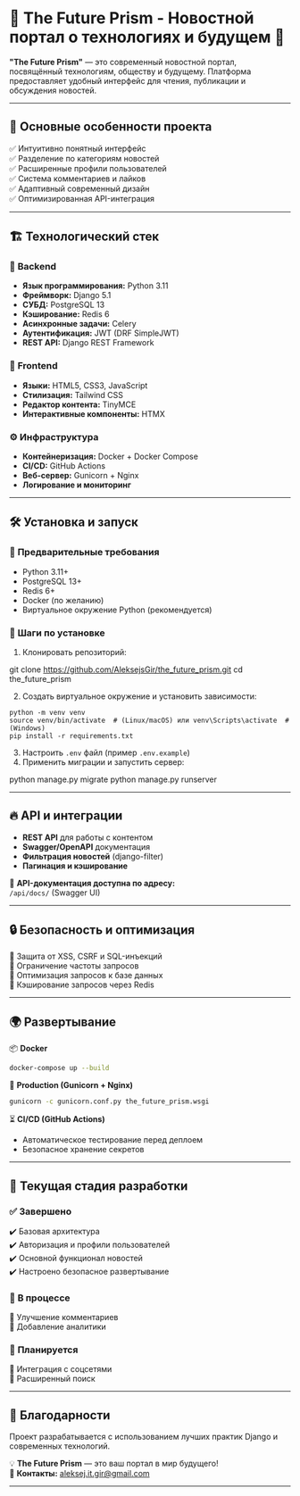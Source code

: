 
# 🌟 The Future Prism - Новостной портал о технологиях и будущем 🚀

**"The Future Prism"** — это современный новостной портал, посвящённый технологиям, обществу и будущему. Платформа предоставляет удобный интерфейс для чтения, публикации и обсуждения новостей.

---

## 📌 Основные особенности проекта

✅ Интуитивно понятный интерфейс  
✅ Разделение по категориям новостей  
✅ Расширенные профили пользователей  
✅ Система комментариев и лайков  
✅ Адаптивный современный дизайн  
✅ Оптимизированная API-интеграция  

---

## 🏗️ Технологический стек

### 🔹 **Backend**
- **Язык программирования:** Python 3.11  
- **Фреймворк:** Django 5.1  
- **СУБД:** PostgreSQL 13  
- **Кэширование:** Redis 6  
- **Асинхронные задачи:** Celery  
- **Аутентификация:** JWT (DRF SimpleJWT)  
- **REST API:** Django REST Framework  

### 🎨 **Frontend**
- **Языки:** HTML5, CSS3, JavaScript  
- **Стилизация:** Tailwind CSS  
- **Редактор контента:** TinyMCE  
- **Интерактивные компоненты:** HTMX  

### ⚙️ **Инфраструктура**
- **Контейнеризация:** Docker + Docker Compose  
- **CI/CD:** GitHub Actions  
- **Веб-сервер:** Gunicorn + Nginx  
- **Логирование и мониторинг**  

---

## 🛠️ Установка и запуск

### 🔹 **Предварительные требования**
- Python 3.11+
- PostgreSQL 13+
- Redis 6+
- Docker (по желанию)
- Виртуальное окружение Python (рекомендуется)

### 🔹 **Шаги по установке**
1. Клонировать репозиторий:

git clone https://github.com/AleksejsGir/the_future_prism.git
cd the_future_prism

2. Создать виртуальное окружение и установить зависимости:
```
python -m venv venv
source venv/bin/activate  # (Linux/macOS) или venv\Scripts\activate  # (Windows)
pip install -r requirements.txt
```
3. Настроить `.env` файл (пример `.env.example`)
4. Применить миграции и запустить сервер:

python manage.py migrate
python manage.py runserver


---

## 🔥 API и интеграции

- **REST API** для работы с контентом  
- **Swagger/OpenAPI** документация  
- **Фильтрация новостей** (django-filter)  
- **Пагинация и кэширование**  

📌 **API-документация доступна по адресу:**  
`/api/docs/` (Swagger UI)

---

## 🔒 Безопасность и оптимизация

🔹 Защита от XSS, CSRF и SQL-инъекций  
🔹 Ограничение частоты запросов  
🔹 Оптимизация запросов к базе данных  
🔹 Кэширование запросов через Redis  

---

## 🌍 Развертывание

📦 **Docker**  
```bash
docker-compose up --build
```

📡 **Production (Gunicorn + Nginx)**  
```bash
gunicorn -c gunicorn.conf.py the_future_prism.wsgi
```

⏳ **CI/CD (GitHub Actions)**  
- Автоматическое тестирование перед деплоем  
- Безопасное хранение секретов  

---

## 📅 Текущая стадия разработки

### ✅ **Завершено**
✔️ Базовая архитектура  
✔️ Авторизация и профили пользователей  
✔️ Основной функционал новостей  
✔️ Настроено безопасное развертывание  

### 🔄 **В процессе**
🔸 Улучшение комментариев  
🔸 Добавление аналитики  

### 🚀 **Планируется**
🔹 Интеграция с соцсетями  
🔹 Расширенный поиск  

---

## 🎉 Благодарности

Проект разрабатывается с использованием лучших практик Django и современных технологий.

💡 **The Future Prism** — это ваш портал в мир будущего!  
📧 **Контакты:** [aleksej.it.gir@gmail.com](mailto:your-email@example.com)

---


 